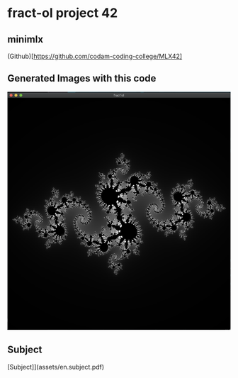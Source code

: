 # fract-ol project 42

## minimlx
(Github)[https://github.com/codam-coding-college/MLX42]

## Generated Images with this code

![Julia Set](<assets/julia.png>)

## Subject
[Subject]](assets/en.subject.pdf)
